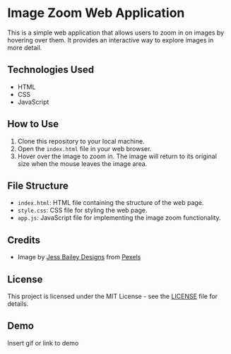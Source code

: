 # Image Zoom Web Application

This is a simple web application that allows users to zoom in on images by hovering over them. It provides an interactive way to explore images in more detail.



## Technologies Used

- HTML
- CSS
- JavaScript

## How to Use

1. Clone this repository to your local machine.
2. Open the `index.html` file in your web browser.
3. Hover over the image to zoom in. The image will return to its original size when the mouse leaves the image area.

## File Structure

- `index.html`: HTML file containing the structure of the web page.
- `style.css`: CSS file for styling the web page.
- `app.js`: JavaScript file for implementing the image zoom functionality.

## Credits

- Image by [Jess Bailey Designs](https://images.pexels.com/photos/788946/pexels-photo-788946.jpeg?auto=compress&cs=tinysrgb&w=600) from [Pexels](https://www.pexels.com)

## License

This project is licensed under the MIT License - see the [LICENSE](LICENSE) file for details.


## Demo

Insert gif or link to demo

